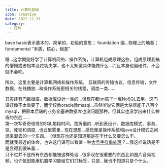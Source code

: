 ```yaml
---
title: 计算机基础
icon: creative
date: 2022-12-31
category:
  - 挖坑
---
```


base basic表示基本的，简单的，初级的意思；
foundation 偏...物理上的地基；
fundamental “本质，核心，根基”

嗯...这学期刚好学了计算机网络、操作系统，计算机组成原理这些，组成原理我搞的懵懵或者根本没花功夫学，也不太知道具体能做什么...而且本身也偏硬件，不会就不会吧。

所以，这里主要是计算机网络和操作系统。
互联网的传输协议，信息传输，文件数据，在线播放...和操作系统更相关的线程，调度一类......

其实还有门数据库，数据库设计一类的...但现在都tm搞了一堆NoSQL去用，这门课好像不太重要了，而学校教oracle教mssql...虽然听说它俩是大杀器能干八百个mysql，把原本后端的业务全塞进数据库也没问题那种，但其实也没学出来什么神奇的东西......\
第一次写奇奇怪怪的SQL那段时间，蛮折磨的...听到表设计、数据库模式、事务、锁、死锁和调度...也云里雾里...现在想想...感觉像是操作系统和java设计模式之间混来混去的一个东西...（但现在也还是知道那是在干什么又要怎么干。\
而就我最近的体会，也许这门课可以看做一种[大号字符串处理](../front-end/practice/cloud-disk.md/#2022-12-30)？...我这样说话是不是显得我很笨蛋...\
只不过并不是所有东西都能被这样处理...很多现在很重要的东西比如图片音频视频，也许依旧能用机器学习能给它们打标签，只是...我也不知道只是个什么。
